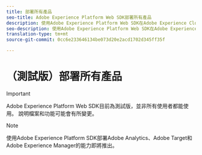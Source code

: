 ```yaml
---
title: 部署所有產品
seo-title: Adobe Experience Platform Web SDK部署所有產品
description: 使用Adobe Experience Platform Web SDK在Adobe Experience Cloud中部署產品
seo-description: 使用Adobe Experience Platform Web SDK在Adobe Experience Cloud中部署產品
translation-type: tm+mt
source-git-commit: 0cc6e233646134be073d20e2acd1702d345ff35f

---
```



# （測試版）部署所有產品

>[!IMPORTANT]
>
>Adobe Experience Platform Web SDK目前為測試版，並非所有使用者都能使用。 說明檔案和功能可能會有所變更。

>[!NOTE]
>
>使用Adobe Experience Platform SDK部署Adobe Analytics、Adobe Target和Adobe Experience Manager的能力即將推出。

